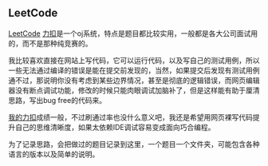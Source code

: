 ## LeetCode
[LeetCode](https://leetcode.com/) [力扣](https://leetcode.cn/)是一个oj系统，特点是题目都比较实用，一般都是各大公司面试用的，而不是那种纯竞赛的。

我比较喜欢直接在网站上写代码，它可以运行代码，以及写自己的测试用例，所以一些无法通过编译的错误是能在提交前发现的，当然，如果提交后发现有测试用例通不过，那说明你没有考虑到某些边界情况，甚至是彻底的逻辑错误，而网页编辑器没有断点调试功能，修改的时候只能肉眼调试加脑补了，但是这样能有助于厘清思路，写出bug free的代码来。

[我的力扣](https://leetcode.cn/u/yifeitao)成绩一般，不过刷通过率也没什么意义吧，我还是希望用网页裸写代码提升自己的思维清晰度，如果太依赖IDE调试容易变成面向巧合编程。

为了记录思路，会把做过的题目记录到这里，一个题目一个文件夹，可能包含各种语言的版本以及简单的说明。
